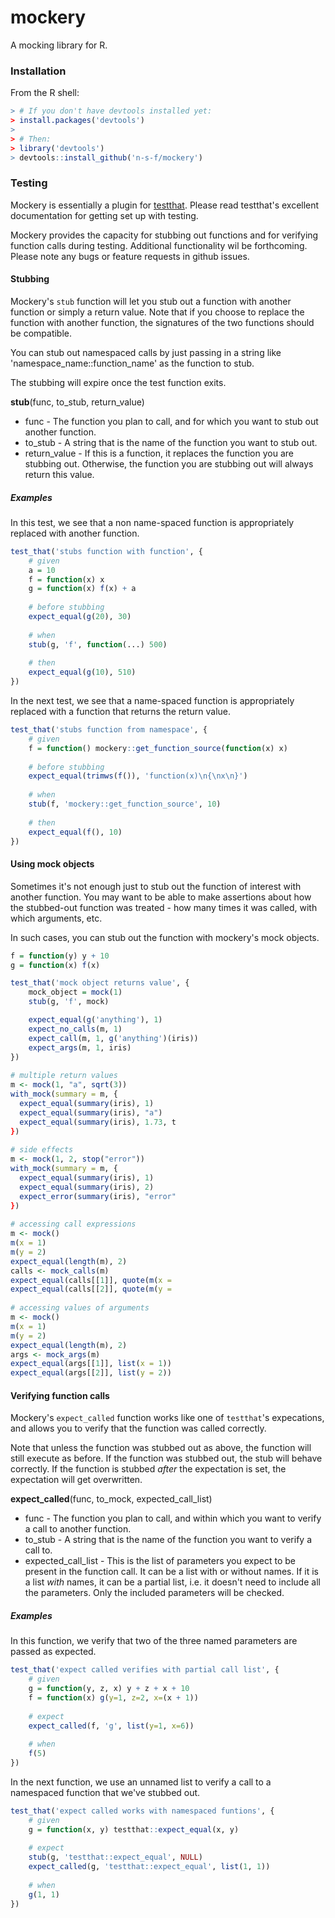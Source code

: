 # mockery
A mocking library for R.

### Installation

From the R shell:

```.R
> # If you don't have devtools installed yet:
> install.packages('devtools')
>
> # Then:
> library('devtools')
> devtools::install_github('n-s-f/mockery')
```

### Testing

Mockery is essentially a plugin for [testthat](github.com/hadley/testthat).  Please read testthat's excellent documentation for getting set up with testing.

Mockery provides the capacity for stubbing out functions and for verifying function calls during testing. Additional functionality wil be forthcoming.  Please note any bugs or feature requests in github issues.

#### Stubbing

Mockery's `stub` function will let you stub out a function with another function or simply a return value.  Note that if you choose to replace the function with another function, the signatures of the two functions should be compatible.

You can stub out namespaced calls by just passing in a string like 'namespace_name::function_name' as the function to stub.

The stubbing will expire once the test function exits.

**stub**(func, to_stub, return_value)
- func - The function you plan to call, and for which you want to stub out another function.
- to_stub - A string that is the name of the function you want to stub out.
- return_value - If this is a function, it replaces the function you are stubbing out. Otherwise, the function you are stubbing out will always return this value.

##### Examples

In this test, we see that a non name-spaced function is appropriately replaced with another function.

```.R
test_that('stubs function with function', {                                        
    # given                                                                        
    a = 10                                                                         
    f = function(x) x                                                              
    g = function(x) f(x) + a                                                       
  
    # before stubbing                                                              
    expect_equal(g(20), 30)                                                        
  
    # when                                                                         
    stub(g, 'f', function(...) 500)                                                
    
    # then                                                                         
    expect_equal(g(10), 510)                                                       
})   
```

In the next test, we see that a name-spaced function is appropriately replaced with a function that returns the return value.

```.R
test_that('stubs function from namespace', {                                       
    # given                                                                        
    f = function() mockery::get_function_source(function(x) x)                     
                                                                                   
    # before stubbing                                                              
    expect_equal(trimws(f()), 'function(x)\n{\nx\n}')                              
                                                                                   
    # when                                                                         
    stub(f, 'mockery::get_function_source', 10)                                    
                                                                                   
    # then                                                                         
    expect_equal(f(), 10)                                                          
})
```

#### Using mock objects

Sometimes it's not enough just to stub out the function of interest with another function. You may want to be able to make assertions about how the stubbed-out function was treated - how many times it was called, with which arguments, etc.

In such cases, you can stub out the function with mockery's mock objects.

```.R
f = function(y) y + 10
g = function(x) f(x)

test_that('mock object returns value', {
    mock_object = mock(1)
    stub(g, 'f', mock) 

    expect_equal(g('anything'), 1)
    expect_no_calls(m, 1)
    expect_call(m, 1, g('anything')(iris))
    expect_args(m, 1, iris)
})
                                     
# multiple return values
m <- mock(1, "a", sqrt(3))
with_mock(summary = m, {
  expect_equal(summary(iris), 1)
  expect_equal(summary(iris), "a")
  expect_equal(summary(iris), 1.73, t
})
                                     
# side effects
m <- mock(1, 2, stop("error"))
with_mock(summary = m, {
  expect_equal(summary(iris), 1)
  expect_equal(summary(iris), 2)
  expect_error(summary(iris), "error"
})
                                     
# accessing call expressions
m <- mock()
m(x = 1)
m(y = 2)
expect_equal(length(m), 2)
calls <- mock_calls(m)
expect_equal(calls[[1]], quote(m(x = 
expect_equal(calls[[2]], quote(m(y = 
                                     
# accessing values of arguments
m <- mock()
m(x = 1)
m(y = 2)
expect_equal(length(m), 2)
args <- mock_args(m)
expect_equal(args[[1]], list(x = 1))
expect_equal(args[[2]], list(y = 2))
```

#### Verifying function calls

Mockery's `expect_called` function works like one of `testthat`'s expecations, and allows you to verify that the function was called correctly.

Note that unless the function was stubbed out as above, the function will still execute as before. If the function was stubbed out, the stub will behave correctly.  If the function is stubbed _after_ the expectation is set, the expectation will get overwritten.

**expect_called**(func, to_mock, expected_call_list)
- func - The function you plan to call, and within which you want to verify a call to another function.
- to_stub - A string that is the name of the function you want to verify a call to.
- expected_call_list - This is the list of parameters you expect to be present in the function call. It can be a list with or without names. If it is a list _with_ names, it can be a partial list, i.e. it doesn't need to include all the parameters. Only the included parameters will be checked.

##### Examples

In this function, we verify that two of the three named parameters are passed as expected.

```.R
test_that('expect called verifies with partial call list', {                    
    # given                                                                     
    g = function(y, z, x) y + z + x + 10                                        
    f = function(x) g(y=1, z=2, x=(x + 1))                                      
                                                                                
    # expect                                                                    
    expect_called(f, 'g', list(y=1, x=6))                              
                                                                                
    # when                                                                      
    f(5)                                                                        
})   
```

In the next function, we use an unnamed list to verify a call to a namespaced function that we've stubbed out.

```.R
test_that('expect called works with namespaced funtions', {                   
    # given                                                                     
    g = function(x, y) testthat::expect_equal(x, y)                             
                                                                                
    # expect  
    stub(g, 'testthat::expect_equal', NULL)
    expect_called(g, 'testthat::expect_equal', list(1, 1))             
                                                                                
    # when                                                                      
    g(1, 1)                                                                     
})                                                                              
```

